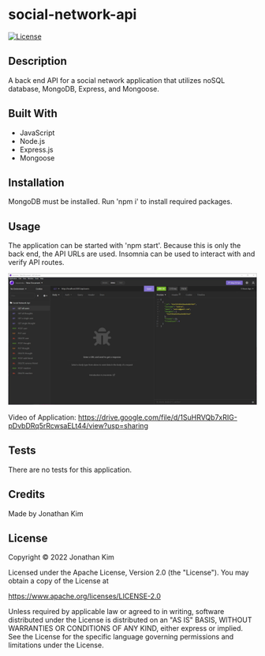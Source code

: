 # social-network-api
[![License](https://img.shields.io/badge/License-Apache_2.0-blue.svg)](https://opensource.org/licenses/Apache-2.0)

## Description
A back end API for a social network application that utilizes noSQL database, MongoDB, Express, and Mongoose.

## Built With
* JavaScript
* Node.js
* Express.js
* Mongoose

## Installation
MongoDB must be installed. Run 'npm i' to install required packages.

## Usage
The application can be started with 'npm start'. Because this is only the back end, the API URLs are used. Insomnia can be used to interact with and verify API routes.

![Application Screenshot](./assets/images/application-screenshot.jpg?raw=tru "Application Screenshot")

Video of Application:
https://drive.google.com/file/d/1SuHRVQb7xRIG-pDvbDRq5rRcwsaELt44/view?usp=sharing

## Tests
There are no tests for this application.

## Credits
Made by Jonathan Kim

## License
Copyright &copy; 2022 Jonathan Kim

Licensed under the Apache License, Version 2.0 (the "License"). You may obtain a copy of the License at

https://www.apache.org/licenses/LICENSE-2.0

Unless required by applicable law or agreed to in writing, software distributed under the License is distributed on an "AS IS" BASIS, WITHOUT WARRANTIES OR CONDITIONS OF ANY KIND, either express or implied. See the License for the specific language governing permissions and limitations under the License.